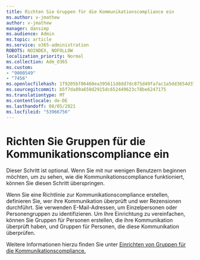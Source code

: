 ```yaml
---
title: Richten Sie Gruppen für die Kommunikationscompliance ein
ms.author: v-jmathew
author: v-jmathew
manager: dansimp
ms.audience: Admin
ms.topic: article
ms.service: o365-administration
ROBOTS: NOINDEX, NOFOLLOW
localization_priority: Normal
ms.collection: Adm_O365
ms.custom:
- "9000549"
- "7456"
ms.openlocfilehash: 1f9205bf06460ea395611d8dd7dc875d49fa7ac1a5dd3654d372e670fb84e4fa
ms.sourcegitcommit: b5f7da89a650d2915dc652449623c78be6247175
ms.translationtype: MT
ms.contentlocale: de-DE
ms.lasthandoff: 08/05/2021
ms.locfileid: "53966756"
---
```

# <a name="set-up-groups-for-communication-compliance"></a>Richten Sie Gruppen für die Kommunikationscompliance ein

Dieser Schritt ist optional. Wenn Sie mit nur wenigen Benutzern beginnen möchten, um zu sehen, wie die Kommunikationscompliance funktioniert, können Sie diesen Schritt überspringen.  
  
Wenn Sie eine Richtlinie zur Kommunikationscompliance erstellen, definieren Sie, wer ihre Kommunikation überprüft und wer Rezensionen durchführt. Sie verwenden E-Mail-Adressen, um Einzelpersonen oder Personengruppen zu identifizieren. Um Ihre Einrichtung zu vereinfachen, können Sie Gruppen für Personen erstellen, die ihre Kommunikation überprüft haben, und Gruppen für Personen, die diese Kommunikation überprüfen.  
  
Weitere Informationen hierzu finden Sie unter [Einrichten von Gruppen für die Kommunikationscompliance.](https://go.microsoft.com/fwlink/?linkid=2129594)
